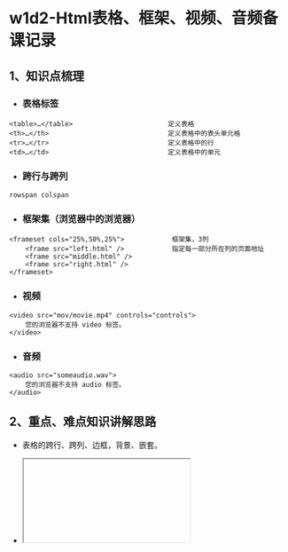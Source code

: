 # w1d2-Html表格、框架、视频、音频备课记录

## 1、知识点梳理

- ### 表格标签


```
<table>…</table>                        定义表格
<th>…</th>                              定义表格中的表头单元格
<tr>…</tr>                              定义表格中的行
<td>…</td>                              定义表格中的单元
```
- ### 跨行与跨列

```
rowspan colspan
```

- ### 框架集（浏览器中的浏览器）


```
<frameset cols="25%,50%,25%">            框架集，3列
	<frame src="left.html" />            指定每一部分所在列的页面地址
	<frame src="middle.html" />
	<frame src="right.html" />
</frameset>
```

- ### 视频


```
<video src="mov/movie.mp4" controls="controls">
	您的浏览器不支持 video 标签。
</video>
```

- ### 音频


```
<audio src="someaudio.wav">
	您的浏览器不支持 audio 标签。
</audio>
```

## 2、重点、难点知识讲解思路

-   表格的跨行、跨列、边框，背景、嵌套。

-   <iframe>的百分比布局

-   <audio>标签的可选属性及用法，控制播放，自动播放。

-   <video>标签的可选属性及用法，控制播放，自动播放。


## 3、课堂补充案例

-    准备一段音频和视频。


## 4、课堂提问准备

1.   src属性是什么意思？

2.   <table>标签的页边柜是由谁控制的？

3.   使用rowspan时容易发生问题，先弄一个发生问题的例子，然后引导学生去思考并正确处理


## 5、课后补充作业

-   参考http://www.oreilly.com.cn/index.php，使用本节课所学的知识完成首页内容。
